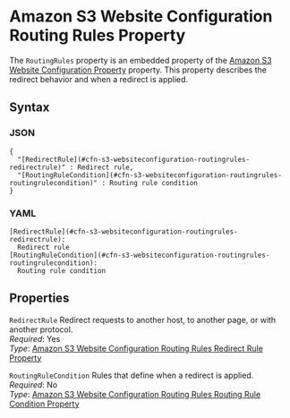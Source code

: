 # Amazon S3 Website Configuration Routing Rules Property<a name="aws-properties-s3-websiteconfiguration-routingrules"></a>

The `RoutingRules` property is an embedded property of the [Amazon S3 Website Configuration Property](aws-properties-s3-websiteconfiguration.md) property\. This property describes the redirect behavior and when a redirect is applied\.

## Syntax<a name="w4ab1c21c10d180c13d130b5"></a>

### JSON<a name="aws-properties-s3-websiteconfiguration-routingrules-syntax.json"></a>

```
{
  "[RedirectRule](#cfn-s3-websiteconfiguration-routingrules-redirectrule)" : Redirect rule,
  "[RoutingRuleCondition](#cfn-s3-websiteconfiguration-routingrules-routingrulecondition)" : Routing rule condition
}
```

### YAML<a name="aws-properties-s3-websiteconfiguration-routingrules-syntax.yaml"></a>

```
[RedirectRule](#cfn-s3-websiteconfiguration-routingrules-redirectrule):
  Redirect rule
[RoutingRuleCondition](#cfn-s3-websiteconfiguration-routingrules-routingrulecondition):
  Routing rule condition
```

## Properties<a name="w4ab1c21c10d180c13d130b7"></a>

`RedirectRule`  <a name="cfn-s3-websiteconfiguration-routingrules-redirectrule"></a>
Redirect requests to another host, to another page, or with another protocol\.  
*Required*: Yes  
*Type*: [Amazon S3 Website Configuration Routing Rules Redirect Rule Property](aws-properties-s3-websiteconfiguration-routingrules-redirectrule.md)

`RoutingRuleCondition`  <a name="cfn-s3-websiteconfiguration-routingrules-routingrulecondition"></a>
Rules that define when a redirect is applied\.  
*Required*: No  
*Type*: [Amazon S3 Website Configuration Routing Rules Routing Rule Condition Property](aws-properties-s3-websiteconfiguration-routingrules-routingrulecondition.md)